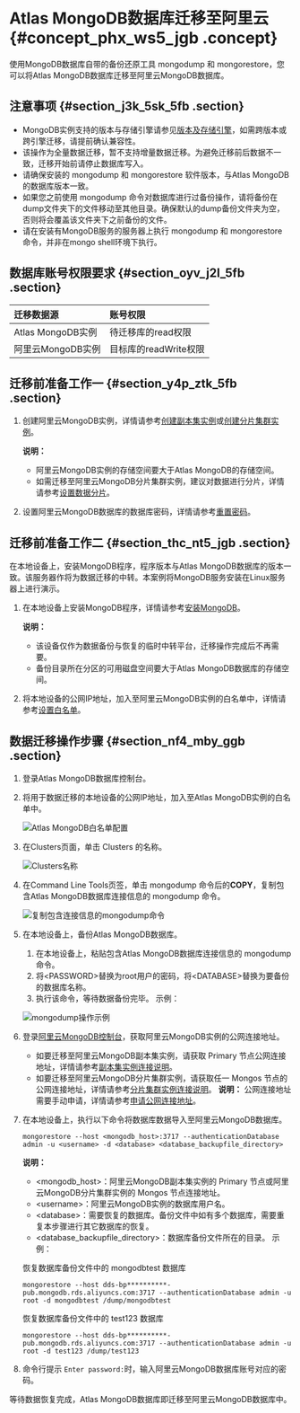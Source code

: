# Atlas MongoDB数据库迁移至阿里云 {#concept_phx_ws5_jgb .concept}

使用MongoDB数据库自带的备份还原工具 mongodump 和 mongorestore，您可以将Atlas MongoDB数据库迁移至阿里云MongoDB数据库。

## 注意事项 {#section_j3k_5sk_5fb .section}

-   MongoDB实例支持的版本与存储引擎请参见[版本及存储引擎](../../../../intl.zh-CN/产品简介/版本及存储引擎.md#)，如需跨版本或跨引擎迁移，请提前确认兼容性。
-   该操作为全量数据迁移，暂不支持增量数据迁移。为避免迁移前后数据不一致，迁移开始前请停止数据库写入。
-   请确保安装的 mongodump 和 mongorestore 软件版本，与Atlas MongoDB的数据库版本一致。
-   如果您之前使用 mongodump 命令对数据库进行过备份操作，请将备份在dump文件夹下的文件移动至其他目录。确保默认的dump备份文件夹为空，否则将会覆盖该文件夹下之前备份的文件。
-   请在安装有MongoDB服务的服务器上执行 mongodump 和 mongorestore 命令，并非在mongo shell环境下执行。

## 数据库账号权限要求 {#section_oyv_j2l_5fb .section}

|迁移数据源|账号权限|
|:----|:---|
|Atlas MongoDB实例|待迁移库的read权限|
|阿里云MongoDB实例|目标库的readWrite权限|

## 迁移前准备工作一 {#section_y4p_ztk_5fb .section}

1.  创建阿里云MongoDB实例，详情请参考[创建副本集实例](../../../../intl.zh-CN/副本集快速入门/创建副本集实例.md#)或[创建分片集群实例](../../../../intl.zh-CN/分片集群快速入门/创建分片集群实例.md#)。

    **说明：** 

    -   阿里云MongoDB实例的存储空间要大于Atlas MongoDB的存储空间。
    -   如需迁移至阿里云MongoDB分片集群实例，建议对数据进行分片，详情请参考[设置数据分片](../../../../intl.zh-CN/最佳实践/设置数据分片以充分利用Shard性能.md#)。
2.  设置阿里云MongoDB数据库的数据库密码，详情请参考[重置密码](intl.zh-CN/用户指南/账号管理/重置密码.md#)。

## 迁移前准备工作二 {#section_thc_nt5_jgb .section}

在本地设备上，安装MongoDB程序，程序版本与Atlas MongoDB数据库的版本一致。该服务器作将为数据迁移的中转。本案例将MongoDB服务安装在Linux服务器上进行演示。

1.  在本地设备上安装MongoDB程序，详情请参考[安装MongoDB](https://docs.mongodb.com/manual/administration/install-community/)。

    **说明：** 

    -   该设备仅作为数据备份与恢复的临时中转平台，迁移操作完成后不再需要。
    -   备份目录所在分区的可用磁盘空间要大于Atlas MongoDB数据库的存储空间。
2.  将本地设备的公网IP地址，加入至阿里云MongoDB实例的白名单中，详情请参考[设置白名单](http://1)。

## 数据迁移操作步骤 {#section_nf4_mby_ggb .section}

1.  登录Atlas MongoDB数据库控制台。
2.  将用于数据迁移的本地设备的公网IP地址，加入至Atlas MongoDB实例的白名单中。

    ![Atlas MongoDB白名单配置](http://static-aliyun-doc.oss-cn-hangzhou.aliyuncs.com/assets/img/91579/156775295136508_zh-CN.png)

3.  在Clusters页面，单击 Clusters 的名称。

    ![Clusters名称](http://static-aliyun-doc.oss-cn-hangzhou.aliyuncs.com/assets/img/91579/156775295236523_zh-CN.png)

4.  在Command Line Tools页签，单击 mongodump 命令后的**COPY**，复制包含Atlas MongoDB数据库连接信息的 mongodump 命令。

    ![复制包含连接信息的mongodump命令](http://static-aliyun-doc.oss-cn-hangzhou.aliyuncs.com/assets/img/91579/156775295236524_zh-CN.png)

5.  在本地设备上，备份Atlas MongoDB数据库。

    1.  在本地设备上，粘贴包含Atlas MongoDB数据库连接信息的 mongodump 命令。
    2.  将<PASSWORD\>替换为root用户的密码，将<DATABASE\>替换为要备份的数据库名称。
    3.  执行该命令，等待数据备份完毕。
    示例：

    ![mongodump操作示例](http://static-aliyun-doc.oss-cn-hangzhou.aliyuncs.com/assets/img/91579/156775295236534_zh-CN.png)

6.  登录[阿里云MongoDB控制台](https://mongodb.console.aliyun.com)，获取阿里云MongoDB实例的公网连接地址。

    -   如要迁移至阿里云MongoDB副本集实例，请获取 Primary 节点公网连接地址，详情请参考[副本集实例连接说明](../../../../intl.zh-CN/副本集快速入门/连接实例/副本集实例连接说明.md#)。
    -   如要迁移至阿里云MongoDB分片集群实例，请获取任一 Mongos 节点的公网连接地址，详情请参考[分片集群实例连接说明](../../../../intl.zh-CN/分片集群快速入门/连接实例/分片集群实例连接说明.md#)。
    **说明：** 公网连接地址需要手动申请，详情请参考[申请公网连接地址](intl.zh-CN/用户指南/管理网络连接/申请公网连接地址.md#)。

7.  在本地设备上，执行以下命令将数据库数据导入至阿里云MongoDB数据库。

    ``` {#codeblock_ogz_ixk_ans}
    mongorestore --host <mongodb_host>:3717 --authenticationDatabase admin -u <username> -d <database> <database_backupfile_directory>
    ```

    **说明：** 

    -   <mongodb\_host\>：阿里云MongoDB副本集实例的 Primary 节点或阿里云MongoDB分片集群实例的 Mongos 节点连接地址。
    -   <username\>：阿里云MongoDB实例的数据库用户名。
    -   <database\>：需要恢复的数据库。备份文件中如有多个数据库，需要重复本步骤进行其它数据库的恢复。
    -   <database\_backupfile\_directory\>：数据库备份文件所在的目录。
    示例：

    恢复数据库备份文件中的 mongodbtest 数据库

    ``` {#codeblock_otl_5zy_bjt}
    mongorestore --host dds-bp**********-pub.mongodb.rds.aliyuncs.com:3717 --authenticationDatabase admin -u root -d mongodbtest /dump/mongodbtest
    ```

    恢复数据库备份文件中的 test123 数据库

    ``` {#codeblock_kiu_gr0_ow9}
    mongorestore --host dds-bp**********-pub.mongodb.rds.aliyuncs.com:3717 --authenticationDatabase admin -u root -d test123 /dump/test123
    ```

8.  命令行提示 `Enter password:`时，输入阿里云MongoDB数据库账号对应的密码。

等待数据恢复完成，Atlas MongoDB数据库即迁移至阿里云MongoDB数据库中。

